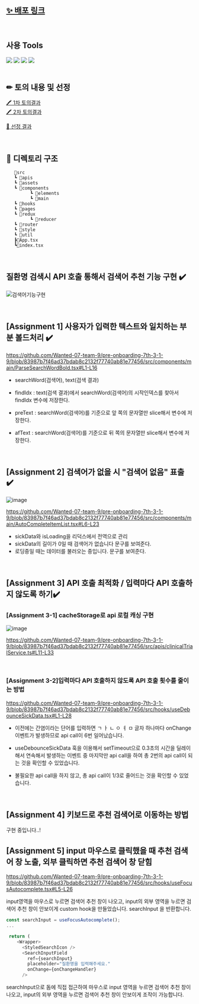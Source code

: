 ## [✨ 배포 링크](https://pre-onboarding-7th-3-1-9-neon.vercel.app/)

<br>

## 사용 Tools

<img src="https://img.shields.io/badge/react-61DAFB?style=for-the-badge&logo=react&logoColor=black"> 
  <img src="https://img.shields.io/badge/redux_toolkit-764ABC?style=for-the-badge&logo=redux&logoColor=black"> 
  <img src="https://img.shields.io/badge/styled_components-DB7093?style=for-the-badge&logo=styled-components&logoColor=white">
  <img src="https://img.shields.io/badge/typescript-DB7093?style=for-the-badge&logo=typescript&logoColor=white"> 
  <br>

<br>

## ✏ 토의 내용 및 선정

[🖍 1차 토의결과](https://github.com/Wanted-07-team-9/pre-onboarding-7th-3-1-9/discussions/1)  
[🖍 2차 토의결과](https://github.com/Wanted-07-team-9/pre-onboarding-7th-3-1-9/discussions/1)

[🥇 선정 결과](https://github.com/Wanted-07-team-9/pre-onboarding-7th-3-1-9/discussions/1)

<br>

## **📝 디렉토리 구조**

```
   📂src
   ┗ 📂apis
   ┗ 📂assets
   ┗ 📂components
         ┗ 📂elements
         ┗ 📂main
   ┗ 📂hooks
   ┗ 📂pages
   ┗ 📂redux
         ┗ 📂reducer
   ┗ 📂router
   ┗ 📂style
   ┗ 📂util
   ┣📄App.tsx
   ┗📄index.tsx

```

<br>

## 질환명 검색시 API 호출 통해서 검색어 추천 기능 구현 ✔️ 

![검색어기능구현](https://user-images.githubusercontent.com/72599761/201173666-ed6ce9ac-5489-429a-943c-3cc0568f5c91.gif)

<br>

## [Assignment 1] 사용자가 입력한 텍스트와 일치하는 부분 볼드처리 ✔️ 

https://github.com/Wanted-07-team-9/pre-onboarding-7th-3-1-9/blob/83987b7f46ad37bdab8c2132f77740ab81e77456/src/components/main/ParseSearchWordBold.tsx#L1-L16

- searchWord(검색어), text(검색 결과)

- findIdx : text(검색 결과)에서 searchWord(검색어)의 시작인덱스를  찾아서 findIdx 변수에 저장한다. 
- preText :  searchWord(검색어)를 기준으로 앞 쪽의 문자열만 slice해서 변수에 저장한다.  
- afText : searchWord(검색어)를 기준으로 뒤 쪽의 문자열만 slice해서 변수에 저장한다. 

<br>

## [Assignment 2] 검색어가 없을 시 "검색어 없음" 표출 ✔️ 

![image](https://user-images.githubusercontent.com/72599761/201175536-2b43eb81-902d-44ae-aaf0-f76338f49d65.png)

https://github.com/Wanted-07-team-9/pre-onboarding-7th-3-1-9/blob/83987b7f46ad37bdab8c2132f77740ab81e77456/src/components/main/AutoCompleteItemList.tsx#L6-L23

- sickData와 isLoading을 리덕스에서 전역으로 관리 
- sickData의 길이가 0일 때 검색어가 없습니다 문구를 보여준다. 
- 로딩중일 때는 데이터를 불러오는 중입니다. 문구를 보여준다.

<br>

## [Assignment 3] API 호출 최적화 / 입력마다 API 호출하지 않도록 하기✔️

### [Assignment 3-1] cacheStorage로 api 로컬 캐싱 구현 

![image](https://user-images.githubusercontent.com/72599761/201178179-84b13abf-c5b1-4130-b822-702e24ec9051.png)

https://github.com/Wanted-07-team-9/pre-onboarding-7th-3-1-9/blob/83987b7f46ad37bdab8c2132f77740ab81e77456/src/apis/clinicalTrialService.ts#L11-L33

<br>

### [Assignment 3-2]입력마다 API 호출하지 않도록 API 호출 횟수를 줄이는 방법

https://github.com/Wanted-07-team-9/pre-onboarding-7th-3-1-9/blob/83987b7f46ad37bdab8c2132f77740ab81e77456/src/hooks/useDebounceSickData.tsx#L1-L28

- 이전에는 간염이라는 단어를 입력하면 ㄱ ㅏ ㄴ ㅇ ㅕ ㅁ 글자 하나마다 onChange 이벤트가 발생하므로 api call이 6번 일어났습니다.   

- useDebounceSickData 훅을 이용해서 setTimeout으로 0.3초의 시간을 딜레이해서 연속해서 발생하는 이벤트 중 마지막만 api call을 하여 총 2번의 api call이 되는 것을 확인할 수 있었습니다. 

- 불필요한 api call을 하지 않고, 총 api call이 1/3로 줄어드는 것을 확인할 수 있었습니다. 

<br>

##  [Assignment 4]  키보드로 추천 검색어로 이동하는 방법

구현 중입니다..! 

## [Assignment 5]  input 마우스로 클릭했을 때 추천 검색어 창 노출, 외부 클릭하면 추천 검색어 창 닫힘 

https://github.com/Wanted-07-team-9/pre-onboarding-7th-3-1-9/blob/83987b7f46ad37bdab8c2132f77740ab81e77456/src/hooks/useFocusAutocomplete.tsx#L5-L26

 input영역을 마우스로 누르면 검색어 추천 창이 나오고, input의 외부 영역을 누르면 검색어 추천 창이 안보이게 custom hook을 만들었습니다. searchInput 을 반환합니다. 
   

```javascript 
const searchInput = useFocusAutocomplete();
...

 return (
    <Wrapper>
      <StyledSearchIcon />
      <SearchInputField
        ref={searchInput}
        placeholder="질환명을 입력해주세요."
        onChange={onChangeHandler}
      />
```

searchInput으로 돔에 직접 접근하여 마우스로 input 영역을 누르면 검색어 추천 창이 나오고, input의 외부 영역을 누르면 검색어 추천 창이 안보이게 조작이 가능합니다. 
